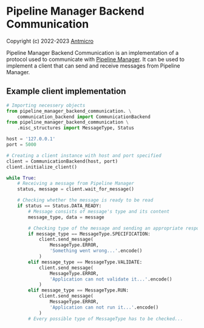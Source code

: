 # Pipeline Manager Backend Communication

Copyright (c) 2022-2023 [Antmicro](https://www.antmicro.com)

Pipeline Manager Backend Communication is an implementation of a protocol used to communicate with [Pipeline Manager](https://github.com/antmicro/kenning-pipeline-manager).
It can be used to implement a client that can send and receive messages from Pipeline Manager.

## Example client implementation

```python
# Importing necessery objects
from pipeline_manager_backend_communication. \
    communication_backend import CommunicationBackend
from pipeline_manager_backend_communication \
    .misc_structures import MessageType, Status

host = '127.0.0.1'
port = 5000

# Creating a client instance with host and port specified
client = CommunicationBackend(host, port)
client.initialize_client()

while True:
    # Receiving a message from Pipeline Manager
    status, message = client.wait_for_message()

    # Checking whether the message is ready to be read
    if status == Status.DATA_READY:
        # Message consists of message's type and its content
        message_type, data = message

        # Checking type of the message and sending an appropriate response
        if message_type == MessageType.SPECIFICATION:
            client.send_message(
                MessageType.ERROR,
                'Something went wrong...'.encode()
            )
        elif message_type == MessageType.VALIDATE:
            client.send_message(
                MessageType.ERROR,
                'Application can not validate it...'.encode()
            )
        elif message_type == MessageType.RUN:
            client.send_message(
                MessageType.ERROR,
                'Application can not run it...'.encode()
            )
        # Every possible type of MessageType has to be checked...
```
